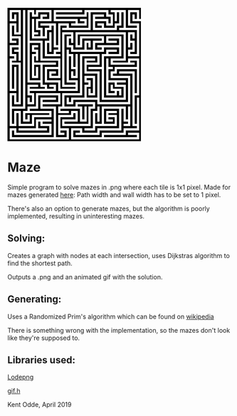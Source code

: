 ![](finalpath30FLTK.gif)



# Maze 

Simple program to solve mazes in .png where each tile is 1x1 pixel.
Made for mazes generated [here](http://hereandabove.com/maze/mazeorig.form.html):
Path width and wall width has to be set to 1 pixel.

There's also an option to generate mazes, but the algorithm is poorly implemented, resulting in uninteresting mazes.

## Solving:
Creates a graph with nodes at each intersection, uses Dijkstras algorithm to find the shortest path.

Outputs a .png and an animated gif with the solution.

## Generating:
Uses a Randomized Prim's algorithm which can be found on [wikipedia](https://en.wikipedia.org/wiki/Maze_generation_algorithm)

There is something wrong with the implementation, so the mazes don't look like they're supposed to.

## Libraries used:
[Lodepng](https://github.com/lvandeve/lodepng#lodepng)

[gif.h](https://github.com/ginsweater/gif-h)
	
	
Kent Odde, April 2019
